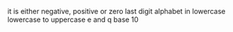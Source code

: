 it is either negative, positive or zero
last digit
alphabet in lowercase
lowercase to uppercase
e and q
base 10
